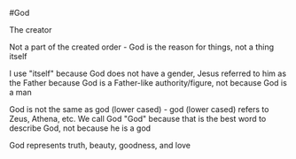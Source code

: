 #God

The creator

Not a part of the created order - God is the reason for things, not a thing itself

I use "itself" because God does not have a gender, Jesus referred to him as the Father because God is a Father-like authority/figure, not because God is a man

God is not the same as god (lower cased) - god (lower cased) refers to Zeus, Athena, etc. We call God "God" because that is the best word to describe God, not because he is a god

God represents truth, beauty, goodness, and love